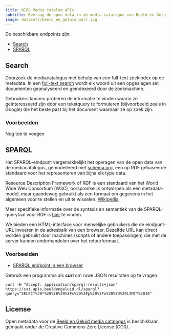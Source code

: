 ```yaml
---
title: NIBG Media Catalog APIs
subtitle: Bevraag de open data in de media catalogus van Beeld en Geluid
image: datasets/beeld_en_geluid_wall.jpg
---
```


De beschikbare endpoints zijn:

- [Search](/nl/apis/nisv-media-catalog#search)
- [SPARQL](/nl/apis/nisv-media-catalog#sparql)

## Search

Doorzoek de mediacatalogus met behulp van een full-text zoekindex op de metadata. In een [full-text search](https://en.wikipedia.org/wiki/Full-text_search) wordt elk woord uit een opgeslagen set documenten geanalyseerd en geïndexeerd door de zoekmachine.

Gebruikers kunnen proberen de informatie te vinden waarin ze geïnteresseerd zijn door een tekstquery te formuleren (bijvoorbeeld zoals in Google) die het beste past bij het document waarnaar ze op zoek zijn.

### Voorbeelden

Nog toe te voegen

## SPARQL

Het SPARQL-eindpunt vergemakkelijkt het opvragen van de open data van de mediacatalogus, gemodelleerd met [schema.org](https://schema.org/), een op RDF gebaseerde standaard voor het representeren van bijna elk type data.

Resource Description Framework of RDF is een standaard van het World Wide Web Consortium (W3C), oorspronkelijk ontworpen als een metadata-model, maar gaandeweg gebruikt als een formaat om gegevens in het algemeen voor te stellen en uit te wisselen. [Wikipedia](https://nl.wikipedia.org/wiki/Resource_Description_Framework)

Meer specifieke informatie over de syntaxis en semantiek van de SPARQL-querytaal voor RDF is [hier](https://www.w3.org/TR/rdf-sparql-query/) te vinden.

We bieden een HTML-interface voor menselijke gebruikers die de eindpunt-URL invoeren in de adresbalk van een browser. Dezelfde URL kan direct worden gebruikt door machines (scripts of andere toepassingen) die met de server kunnen onderhandelen over het retourformaat.

### Voorbeelden

- [SPARQL endpoint in een browser](https://cat.apis.beeldengeluid.nl/sparql)

Gebruik een programma als **curl** om ruwe JSON resultaten op te vragen:

`curl -H "Accept: application/sparql-results+json" https://cat.apis.beeldengeluid.nl/sparql?query="SELECT%20*%20%7B%20%3Fs%20%3Fp%20%3Fo%20%7D%20LIMIT%2010"`

## License

Open metadata voor de [Beeld en Geluid media catalogus](/datasets/beeld-en-geluid-catalogus) is beschikbaar gemaakt onder de Creative Commons Zero License (CC0).
